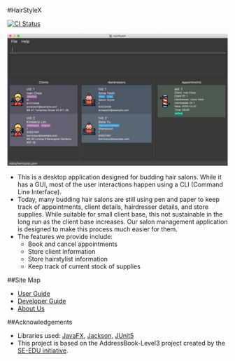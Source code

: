 #HairStyleX

[![CI Status](https://github.com/AY2021S1-CS2103T-T15-1/tp/workflows/Java%20CI/badge.svg)](https://github.com/AY2021S1-CS2103T-T15-1/tp/actions)

![Ui](docs/images/Ui.png)

* This is a desktop application designed for budding hair salons. While it has a GUI, most of the user interactions happen using a CLI (Command Line Interface).
* Today, many budding hair salons are still using pen and paper to keep track of appointments, client details, hairdresser details, and store supplies. 
 While suitable for small client base, this not sustainable in the long run as the client base increases.
 Our salon management application is designed to make this process much easier for them.
* The features we provide include:
    * Book and cancel appointments
    * Store client information
    * Store hairstylist information
    * Keep track of current stock of supplies

##Site Map
* [User Guide](https://ay2021s1-cs2103t-t15-1.github.io/tp/UserGuide.html)
* [Developer Guide](https://ay2021s1-cs2103t-t15-1.github.io/tp/DeveloperGuide.html)
* [About Us](https://ay2021s1-cs2103t-t15-1.github.io/tp/AboutUs.html)

##Acknowledgements
* Libraries used: [JavaFX](https://openjfx.io/), [Jackson](https://github.com/FasterXML/jackson), [JUnit5](https://github.com/junit-team/junit5)
* This project is based on the AddressBook-Level3 project created by the [SE-EDU initiative](https://se-education.org).


